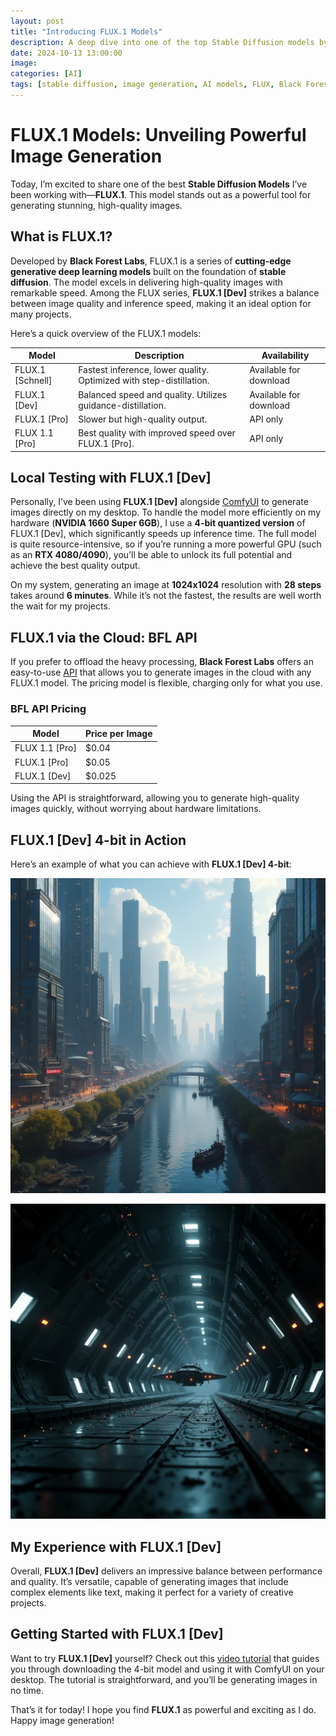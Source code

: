 ```yaml
---
layout: post  
title: "Introducing FLUX.1 Models"
description: A deep dive into one of the top Stable Diffusion models by Black Forest Labs.  
date: 2024-10-13 13:00:00  
image:  
categories: [AI]  
tags: [stable diffusion, image generation, AI models, FLUX, Black Forest Labs]  
---
```


# FLUX.1 Models: Unveiling Powerful Image Generation

Today, I’m excited to share one of the best **Stable Diffusion Models** I’ve been working with—**FLUX.1**. This model stands out as a powerful tool for generating stunning, high-quality images.

## What is FLUX.1?

Developed by **Black Forest Labs**, FLUX.1 is a series of **cutting-edge generative deep learning models** built on the foundation of **stable diffusion**. The model excels in delivering high-quality images with remarkable speed. Among the FLUX series, **FLUX.1 [Dev]** strikes a balance between image quality and inference speed, making it an ideal option for many projects.

Here’s a quick overview of the FLUX.1 models:

| Model            | Description                                                     | Availability                  |
|------------------|-----------------------------------------------------------------|-------------------------------|
| FLUX.1 [Schnell] | Fastest inference, lower quality. Optimized with step-distillation. | Available for download         |
| FLUX.1 [Dev]     | Balanced speed and quality. Utilizes guidance-distillation.        | Available for download         |
| FLUX.1 [Pro]     | Slower but high-quality output.                                   | API only                      |
| FLUX 1.1 [Pro]   | Best quality with improved speed over FLUX.1 [Pro].               | API only                      |

## Local Testing with FLUX.1 [Dev]

Personally, I’ve been using **FLUX.1 [Dev]** alongside [ComfyUI](https://github.com/comfyanonymous/ComfyUI) to generate images directly on my desktop. To handle the model more efficiently on my hardware (**NVIDIA 1660 Super 6GB**), I use a **4-bit quantized version** of FLUX.1 [Dev], which significantly speeds up inference time. The full model is quite resource-intensive, so if you’re running a more powerful GPU (such as an **RTX 4080/4090**), you’ll be able to unlock its full potential and achieve the best quality output.

On my system, generating an image at **1024x1024** resolution with **28 steps** takes around **6 minutes**. While it’s not the fastest, the results are well worth the wait for my projects.

## FLUX.1 via the Cloud: BFL API

If you prefer to offload the heavy processing, **Black Forest Labs** offers an easy-to-use [API](https://docs.bfl.ml/) that allows you to generate images in the cloud with any FLUX.1 model. The pricing model is flexible, charging only for what you use.

### BFL API Pricing

| Model           | Price per Image |
|-----------------|-----------------|
| FLUX 1.1 [Pro]  | $0.04           |
| FLUX.1 [Pro]    | $0.05           |
| FLUX.1 [Dev]    | $0.025          |

Using the API is straightforward, allowing you to generate high-quality images quickly, without worrying about hardware limitations.

## FLUX.1 [Dev] 4-bit in Action

Here’s an example of what you can achieve with **FLUX.1 [Dev] 4-bit**:

![FLUX.1 Example](/assets/img/posts/flux1/flux_test_1.png)

![FLUX.1 Example](/assets/img/posts/flux1/flux_test_2.jpeg)

## My Experience with FLUX.1 [Dev]

Overall, **FLUX.1 [Dev]** delivers an impressive balance between performance and quality. It’s versatile, capable of generating images that include complex elements like text, making it perfect for a variety of creative projects.

## Getting Started with FLUX.1 [Dev]

Want to try **FLUX.1 [Dev]** yourself? Check out this [video tutorial](https://www.youtube.com/watch?v=AzeZkosyqp4) that guides you through downloading the 4-bit model and using it with ComfyUI on your desktop. The tutorial is straightforward, and you’ll be generating images in no time.

That’s it for today! I hope you find **FLUX.1** as powerful and exciting as I do. Happy image generation!
